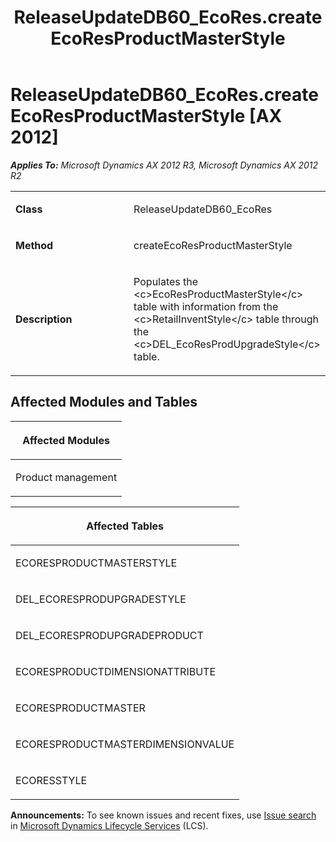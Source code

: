 ﻿---
title: ReleaseUpdateDB60_EcoRes.createEcoResProductMasterStyle
TOCTitle: ReleaseUpdateDB60_EcoRes.createEcoResProductMasterStyle
ms:assetid: 60a78d87-c663-16e0-683e-3c3b0e54f606
ms:mtpsurl: https://msdn.microsoft.com/en-us/library/JJ719074(v=AX.60)
ms:contentKeyID: 49708614
ms.date: 05/18/2015
mtps_version: v=AX.60
---

# ReleaseUpdateDB60\_EcoRes.createEcoResProductMasterStyle [AX 2012]


_**Applies To:** Microsoft Dynamics AX 2012 R3, Microsoft Dynamics AX 2012 R2_

<table>
<colgroup>
<col style="width: 50%" />
<col style="width: 50%" />
</colgroup>
<tbody>
<tr class="odd">
<td><p><strong>Class</strong></p></td>
<td><p>ReleaseUpdateDB60_EcoRes</p></td>
</tr>
<tr class="even">
<td><p><strong>Method</strong></p></td>
<td><p>createEcoResProductMasterStyle</p></td>
</tr>
<tr class="odd">
<td><p><strong>Description</strong></p></td>
<td><p>Populates the &lt;c&gt;EcoResProductMasterStyle&lt;/c&gt; table with information from the &lt;c&gt;RetailInventStyle&lt;/c&gt; table through the &lt;c&gt;DEL_EcoResProdUpgradeStyle&lt;/c&gt; table.</p></td>
</tr>
</tbody>
</table>


## Affected Modules and Tables

<table>
<colgroup>
<col style="width: 100%" />
</colgroup>
<thead>
<tr class="header">
<th><p>Affected Modules</p></th>
</tr>
</thead>
<tbody>
<tr class="odd">
<td><p>Product management</p></td>
</tr>
</tbody>
</table>


<table>
<colgroup>
<col style="width: 100%" />
</colgroup>
<thead>
<tr class="header">
<th><p>Affected Tables</p></th>
</tr>
</thead>
<tbody>
<tr class="odd">
<td><p>ECORESPRODUCTMASTERSTYLE</p></td>
</tr>
<tr class="even">
<td><p>DEL_ECORESPRODUPGRADESTYLE</p></td>
</tr>
<tr class="odd">
<td><p>DEL_ECORESPRODUPGRADEPRODUCT</p></td>
</tr>
<tr class="even">
<td><p>ECORESPRODUCTDIMENSIONATTRIBUTE</p></td>
</tr>
<tr class="odd">
<td><p>ECORESPRODUCTMASTER</p></td>
</tr>
<tr class="even">
<td><p>ECORESPRODUCTMASTERDIMENSIONVALUE</p></td>
</tr>
<tr class="odd">
<td><p>ECORESSTYLE</p></td>
</tr>
</tbody>
</table>

  
**Announcements:** To see known issues and recent fixes, use [Issue search](http://go.microsoft.com/fwlink/?linkid=389258) in [Microsoft Dynamics Lifecycle Services](http://go.microsoft.com/fwlink/?linkid=306505) (LCS).

